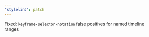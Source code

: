 ```yaml
---
"stylelint": patch
---
```


Fixed: `keyframe-selector-notation` false positives for named timeline ranges
